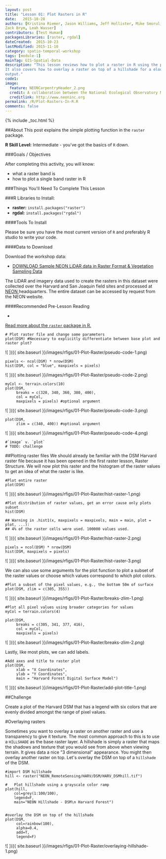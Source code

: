 ```yaml
---
layout: post
title: "Lesson 01: Plot Rasters in R"
date:   2015-10-28
authors: [Kristina Riemer, Jason Williams, Jeff Hollister, Mike Smorul, 
Zack Brym, Leah Wasser]
contributors: [Test Human]
packagesLibraries: [raster, rgdal]
dateCreated:  2015-10-23
lastModified: 2015-11-10
category: spatio-temporal-workshop
tags: [module-1]
mainTag: GIS-Spatial-Data
description: "This lesson reviews how to plot a raster in R using the plot command.
It also covers how to overlay a raster on top of a hillshade for a eloquent map
output."
code1: 
image:
  feature: NEONCarpentryHeader_2.png
  credit: A collaboration between the National Ecological Observatory Network (NEON) and Data Carpentry
  creditlink: http://www.neoninc.org
permalink: /R/Plot-Rasters-In-R.R
comments: false
---
```


{% include _toc.html %}

##About
This post explains the simple plotting function in the `raster` package.

**R Skill Level:** Intermediate - you've got the basics of `R` down.

<div id="objectives" markdown="1">

###Goals / Objectives

After completing this activity, you will know:

* what a raster band is
* how to plot a single band raster in R

###Things You'll Need To Complete This Lesson


###R Libraries to Install:

* **raster:** `install.packages("raster")`
* **rgdal:** `install.packages("rgdal")`

####Tools To Install

Please be sure you have the most current version of `R` and preferably
R studio to write your code.


####Data to Download

Download the workshop data:

* <a href="http://figshare.com/articles/NEON_AOP_Hyperspectral_Teaching_Dataset_SJER_and_Harvard_forest/1580086" class="btn btn-success"> DOWNLOAD Sample NEON LiDAR data in Raster Format & Vegetation Sampling Data</a>


The LiDAR and imagery data used to create the rasters in this dataset were 
collected over the Harvard and San Joaquin field sites 
and processed at <a href="http://www.neoninc.org" target="_blank" >NEON </a> 
headquarters. The entire dataset can be accessed by request from the NEON website.

####Recommended Pre-Lesson Reading

* <a href="http://cran.r-project.org/web/packages/raster/raster.pdf" target="_blank">
Read more about the `raster` package in R.</a>

</div>



    # Plot raster file and change some parameters
    plot(DSM) #Necessary to explicitly differentiate between base plot and raster plot?

![ ]({{ site.baseurl }}/images/rfigs/01-Plot-Raster/pseudo-code-1.png) 

    pixels <- ncol(DSM) * nrow(DSM)
    hist(DSM, col = "blue", maxpixels = pixels)

![ ]({{ site.baseurl }}/images/rfigs/01-Plot-Raster/pseudo-code-2.png) 

    myCol <- terrain.colors(10)
    plot(DSM, 
         breaks = c(320, 340, 360, 380, 400), 
         col = myCol,
         maxpixels = pixels) #optional argument

![ ]({{ site.baseurl }}/images/rfigs/01-Plot-Raster/pseudo-code-3.png) 

    plot(DSM, 
         zlim = c(340, 400)) #optional argument

![ ]({{ site.baseurl }}/images/rfigs/01-Plot-Raster/pseudo-code-4.png) 

    #`image` v. `plot`
    # TODO: challenge


##Plotting raster files
We should already be familiar with the DSM Harvard raster file because it has been
opened in the first raster lesson, Raster Structure. We will now plot this raster and the histogram of the raster values to get an idea of what the raster is like.  


    #Plot entire raster
    plot(DSM)

![ ]({{ site.baseurl }}/images/rfigs/01-Plot-Raster/hist-raster-1.png) 

    #Plot distribution of raster values, get an error cause only plots subset
    hist(DSM)

    ## Warning in .hist1(x, maxpixels = maxpixels, main = main, plot = plot, ...):
    ## 4% of the raster cells were used. 100000 values used.

![ ]({{ site.baseurl }}/images/rfigs/01-Plot-Raster/hist-raster-2.png) 

    pixels = ncol(DSM) * nrow(DSM)
    hist(DSM, maxpixels = pixels)

![ ]({{ site.baseurl }}/images/rfigs/01-Plot-Raster/hist-raster-3.png) 

We can also use some arguments for the plot function to plot a subset of the raster values or choose which values correspond to which plot colors. 


    #Plot a subset of the pixel values, e.g., the bottom 50m of surface
    plot(DSM, zlim = c(305, 355))

![ ]({{ site.baseurl }}/images/rfigs/01-Plot-Raster/breaks-zlim-1.png) 

    #Plot all pixel values using broader categories for values
    myCol = terrain.colors(4)
    
    plot(DSM, 
         breaks = c(305, 341, 377, 416), 
         col = myCol, 
         maxpixels = pixels)

![ ]({{ site.baseurl }}/images/rfigs/01-Plot-Raster/breaks-zlim-2.png) 

Lastly, like most plots, we can add labels.


    #Add axes and title to raster plot
    plot(DSM, 
         xlab = "X Coordinates", 
         ylab = "Y Coordinates", 
         main = "Harvard Forest Digital Surface Model")

![ ]({{ site.baseurl }}/images/rfigs/01-Plot-Raster/add-plot-title-1.png) 

##Challenge

Create a plot of the Harvard DSM that has a legend with six colors that are evenly divided amongst the range of pixel values. 


#Overlaying rasters

Sometimes you want to overlay a raster on another raster and use a transparency 
to give it texture. The most common approach to this is to use a `HILLSHADE` as the 
base raster layer. A hillshade is simply a raster that maps the shadows and texture
that you would see from above when viewing terrain. It gives data a nice "3 dimensional" 
appearance. You might then overlay another raster on top. Let's overlay the
DSM on top of a `hillshade` of the DSM.


    #import DSM hillshade
    hill <- raster("NEON_RemoteSensing/HARV/DSM/HARV_DSMhill.tif")
    
    #	Plot hillshade using a grayscale color ramp 
    plot(hill,
        col=grey(1:100/100),
        legend=F,
        main="NEON Hillshade - DSM\n Harvard Forest")
    
    
    #overlay the DSM on top of the hillshade
    plot(DSM,
         col=rainbow(100),
         alpha=0.4,
         add=T,
         legend=F)

![ ]({{ site.baseurl }}/images/rfigs/01-Plot-Raster/overlaying-hillshade-1.png) 

